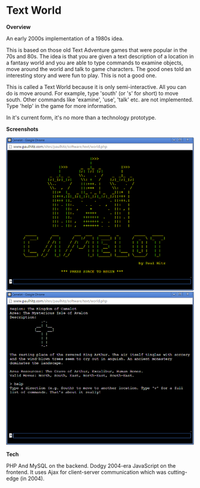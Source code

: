 Text World
==========

**Overview**

An early 2000s implementation of a 1980s idea. 

This is based on those old Text Adventure games that were popular in the 70s and 80s. The idea is that you are given a text description of a location in a fantasy world and you are able to type commands to examine objects, move around the world and talk to game characters. The good ones told an interesting story and were fun to play. This is not a good one.

This is called a Text World because it is only semi-interactive. All you can do is move around. For example, type 'south' (or 's' for short) to move south. Other commands like 'examine', 'use', 'talk' etc. are not implemented. Type 'help' in the game for more information.

In it's current form, it's no more than a technology prototype.


**Screenshots**

![Screenshot](https://raw.githubusercontent.com/paulhitz/text-world/master/images/screenshot1.png)
![Screenshot](https://raw.githubusercontent.com/paulhitz/text-world/master/images/screenshot2.png)


**Tech**

PHP And MySQL on the backend. Dodgy 2004-era JavaScript on the frontend. It uses Ajax for client-server communication which was cutting-edge (in 2004). 
